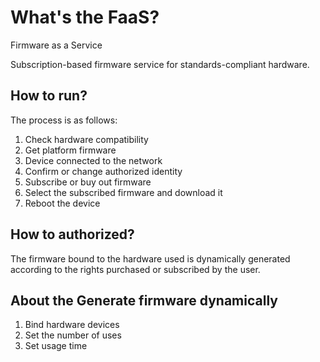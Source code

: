 # What's the FaaS?

Firmware as a Service

Subscription-based firmware service for standards-compliant hardware.

## How to run?

The process is as follows:

1. Check hardware compatibility
2. Get platform firmware
3. Device connected to the network
4. Confirm or change authorized identity
5. Subscribe or buy out firmware
6. Select the subscribed firmware and download it
7. Reboot the device

## How to authorized?

The firmware bound to the hardware used is dynamically generated according to the rights purchased or subscribed by the user.

## About the Generate firmware dynamically

1. Bind hardware devices
2. Set the number of uses
3. Set usage time
